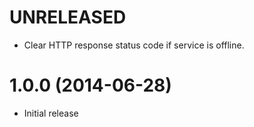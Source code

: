 # UNRELEASED

  * Clear HTTP response status code if service is offline.

# 1.0.0 (2014-06-28)

  * Initial release

